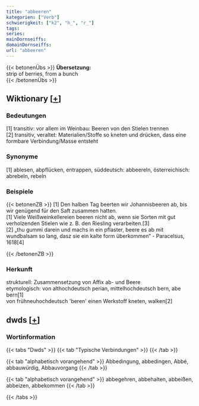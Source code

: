 ```yaml
---
title: "abbeeren"
kategorien: ["Verb"]
schwierigkeit: ["k2", "h_", "r_"]
tags:
series:
mainDornseiffs:
domainDornseiffs:
url: "abbeeren"
---
```


{{< betonenÜbs >}}
**Übersetzung:**  
strip of berries, from a bunch  
{{< /betonenÜbs >}}

## Wiktionary [[+](https://de.wiktionary.org/wiki/abbeeren)]

### Bedeutungen
[1] transitiv: vor allem im Weinbau: Beeren von den Stielen trennen  
[2] transitiv, veraltet: Materialien/Stoffe so kneten und drücken, dass eine formbare Verbindung/Masse entsteht  

### Synonyme
[1] ablesen, abpflücken, entrappen, süddeutsch: abbeereln, österreichisch: abrebeln, rebeln  

### Beispiele
{{< betonenZB >}}
[1] Den halben Tag beerten wir Johannisbeeren ab, bis wir genügend für den Saft zusammen hatten.  
[1] Viele Weißweinkellereien beeren nicht ab, wenn sie Sorten mit gut verholzenden Stielen wie z. B. den Riesling verarbeiten.[3]  
[2] „thu gummi darein und machs in ein pflaster, beere es ab mit wundbalsam so lang, dasz sie ein kalte form überkommen“ - Paracelsus, 1618[4]  

{{< /betonenZB >}}
### Herkunft
strukturell: Zusammensetzung von Affix ab- und Beere  
etymologisch: von althochdeutsch perian, mittelhochdeutsch bern, abe bern[1]  
von frühneuhochdeutsch 'beren' einen Werkstoff kneten, walken[2]  



## dwds [[+](https://www.dwds.de/wb/abbeeren)]

### Wortinformation
{{< tabs "Dwds" >}}
{{< tab "Typische Verbindungen" >}}
{{< /tab >}}

{{< tab "alphabetisch vorangehend" >}}
Abbedingung, abbedingen, Abbé, abbauwürdig, Abbauvorgang
{{< /tab >}}

{{< tab "alphabetisch vorangehend" >}}
abbegehren, abbehalten, abbeißen, abbeizen, abbekommen
{{< /tab >}}

{{< /tabs >}}

